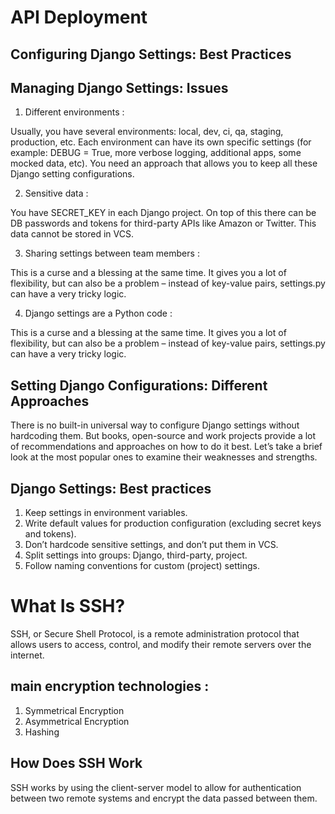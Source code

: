 # API Deployment

## Configuring Django Settings: Best Practices

## Managing Django Settings: Issues

1. Different environments :

 Usually, you have several environments: local, dev, ci, qa, staging, production, etc. Each environment can have its own specific settings (for example: DEBUG = True, more verbose logging, additional apps, some mocked data, etc). You need an approach that allows you to keep all these Django setting configurations.

2. Sensitive data :

 You have SECRET_KEY in each Django project. On top of this there can be DB passwords and tokens for third-party APIs like Amazon or Twitter. This data cannot be stored in VCS.

3. Sharing settings between team members :
 
  This is a curse and a blessing at the same time. It gives you a lot of flexibility, but can also be a problem – instead of key-value pairs, settings.py can have a very tricky logic.

4. Django settings are a Python code :
 
  This is a curse and a blessing at the same time. It gives you a lot of flexibility, but can also be a problem – instead of key-value pairs, settings.py can have a very tricky logic.


## Setting Django Configurations: Different Approaches
 
 There is no built-in universal way to configure Django settings without hardcoding them. But books, open-source and work projects provide a lot of recommendations and approaches on how to do it best. Let’s take a brief look at the most popular ones to examine their weaknesses and strengths.

## Django Settings: Best practices
 
 1. Keep settings in environment variables.
 2. Write default values for production configuration (excluding secret keys and tokens).
 3. Don’t hardcode sensitive settings, and don’t put them in VCS.
 4. Split settings into groups: Django, third-party, project.
 5. Follow naming conventions for custom (project) settings.

# What Is SSH?
 SSH, or Secure Shell Protocol, is a remote administration protocol that allows users to access, control, and modify their remote servers over the internet.

## main encryption technologies :
 1. Symmetrical Encryption
 2. Asymmetrical Encryption
 3. Hashing

## How Does SSH Work
 SSH works by using the client-server model to allow for authentication between two remote systems and encrypt the data passed between them.
